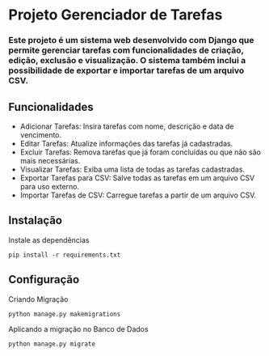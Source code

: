 # Projeto Gerenciador de Tarefas

### Este projeto é um sistema web desenvolvido com Django que permite gerenciar tarefas com funcionalidades de criação, edição, exclusão e visualização. O sistema também inclui a possibilidade de exportar e importar tarefas de um arquivo CSV.

## Funcionalidades

* Adicionar Tarefas: Insira tarefas com nome, descrição e data de vencimento.
* Editar Tarefas: Atualize informações das tarefas já cadastradas.
* Excluir Tarefas: Remova tarefas que já foram concluídas ou que não são mais necessárias.
* Visualizar Tarefas: Exiba uma lista de todas as tarefas cadastradas.
* Exportar Tarefas para CSV: Salve todas as tarefas em um arquivo CSV para uso externo.
* Importar Tarefas de CSV: Carregue tarefas a partir de um arquivo CSV.

## Instalação

Instale as dependências

```
pip install -r requirements.txt
```
## Configuração

Criando Migração

```
python manage.py makemigrations
```

Aplicando a migração no Banco de Dados

```
python manage.py migrate
```